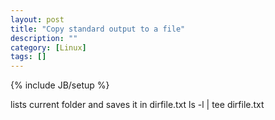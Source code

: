 ```yaml
---
layout: post
title: "Copy standard output to a file"
description: ""
category: [Linux]
tags: []
---
```

{% include JB/setup %}

lists current folder and saves it in dirfile.txt
    ls -l | tee dirfile.txt   


